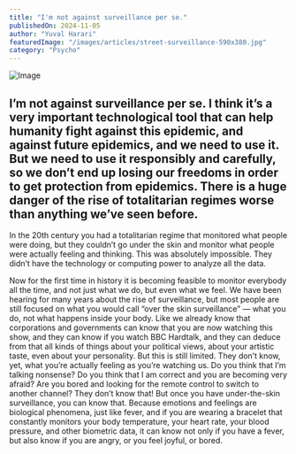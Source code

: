 ```yaml
---
title: "I'm not against surveillance per se."
publishedOn: 2024-11-05
author: "Yuval Harari"
featuredImage: "/images/articles/street-surveillance-590x380.jpg"
category: "Psycho"
---
```


![Image](/images/articles/street-surveillance-590x380.jpg)
## I’m not against surveillance per se. I think it’s a very important technological tool that can help humanity fight against this epidemic, and against future epidemics, and we need to use it. But we need to use it responsibly and carefully, so we don’t end up losing our freedoms in order to get protection from epidemics. There is a huge danger of the rise of totalitarian regimes worse than anything we’ve seen before.

In the 20th century you had a totalitarian regime that monitored what people were doing, but they couldn’t go under the skin and monitor what people were actually feeling and thinking. This was absolutely impossible. They didn’t have the technology or computing power to analyze all the data.

Now for the first time in history it is becoming feasible to monitor everybody all the time, and not just what we do, but even what we feel. We have been hearing for many years about the rise of surveillance, but most people are still focused on what you would call “over the skin surveillance” — what you do, not what happens inside your body. Like we already know that corporations and governments can know that you are now watching this show, and they can know if you watch BBC Hardtalk, and they can deduce from that all kinds of things about your political views, about your artistic taste, even about your personality. But this is still limited. They don’t know, yet, what you’re actually feeling as you’re watching us. Do you think that I’m talking nonsense? Do you think that I am correct and you are becoming very afraid? Are you bored and looking for the remote control to switch to another channel? They don’t know that! But once you have under-the-skin surveillance, you can know that. Because emotions and feelings are biological phenomena, just like fever, and if you are wearing a bracelet that constantly monitors your body temperature, your heart rate, your blood pressure, and other biometric data, it can know not only if you have a fever, but also know if you are angry, or you feel joyful, or bored.

‍
